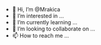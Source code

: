 - 👋 Hi, I’m @Mrakica
- 👀 I’m interested in ...
- 🌱 I’m currently learning ...
- 💞️ I’m looking to collaborate on ...
- 📫 How to reach me ...

<!---
Mrakica/Mrakica is a ✨ special ✨ repository because its `README.md` (this file) appears on your GitHub profile.
You can click the Preview link to take a look at your changes.
--->
